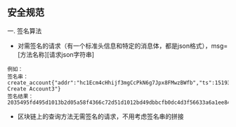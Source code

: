 ## 安全规范

一. 签名算法
- 对需签名的请求（有一个标准头信息和特定的消息体，都是json格式），msg=[方法名称][请求json字符串]

```text
例如： 
签名串：
create_account{"addr":"hc1Ecm4cHhijf3mgCcPkN6g7Jpx8FMwzBWfb","ts":1519353391,"note":"Test Create Account3"}
签名结果：
2035495fd495d1013b2d05a58f4366c72d51d1012bd49dbbcfb0dc4d3f56633a6a1ee843a4c7f6d9c3600542e237d07cb8079d8921f3030490c8217568e188929c,1f861a081dee2391409ea3bfba4ec0e00c04ec137a4f965293fdb8f2624ec726760ae59e86d0fcce1020f727f96709c253ed2e056a11628c31c5b727273d7b6fe3
```

- 区块链上的查询方法无需签名的请求，不用考虑签名串的拼接

